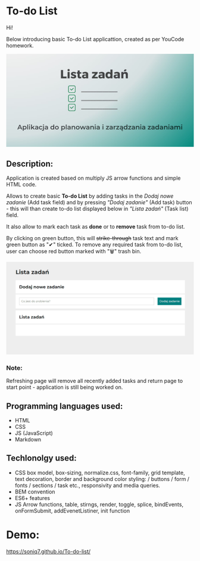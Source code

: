 # To-do List

Hi!

Below introducing basic To-do List applicattion, created as per YouCode homework.

![OG Image](https://raw.githubusercontent.com/Soniq7/To-do-list/main/images/og-image.jpg)

## Description:

Application is created based on multiply JS arrow functions and simple HTML code.

Allows to create basic **To-do List** by adding tasks in the *Dodaj nowe zadanie* (Add task field) and by pressing *"Dodaj zadanie"* (Add task) button - this will than create to-do list displayed below in *"Lista zadań"* (Task list) field.

It also allow to mark each task as **done** or to **remove** task from to-do list. 

By clicking on green button, this will ~~strike-through~~ task text and mark green button as "✔" ticked. To remove any required task from to-do list, user can choose red button marked with "🗑" trash bin.

![Presentation](https://github.com/Soniq7/To-do-list/blob/main/images/presentation.gif?raw=true)

### **Note:** 
Refreshing page will remove all recently added tasks and return page to start point - application is still being worked on.

## Programming languages used:

- HTML
- CSS
- JS (JavaScript)
- Markdown

## Techlonolgy used:

- CSS box model, box-sizing, normalize.css, font-family, grid template, text decoration, border and background color styling: / buttons / form / fonts / sections / task etc., responsivity and media queries.
- BEM convention
- ES6+ features
- JS Arrow functions, table, stirngs, render, toggle, splice, bindEvents, onFormSubmit, addEvenetListiner, init function

# Demo:
https://soniq7.github.io/To-do-list/